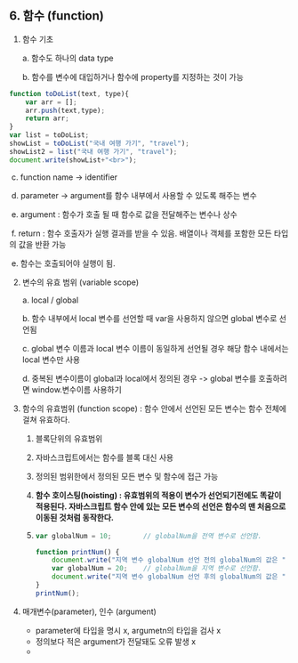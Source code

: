 <h2>6. 함수 (function)</h2>

1. 함수 기초

   a. 함수도 하나의 data type

   b. 함수를 변수에 대입하거나 함수에 property를 지정하는 것이 가능

```javascript
function toDoList(text, type){
	var arr = [];
    arr.push(text,type);
    return arr;
}
var list = toDoList;
showList = toDoList("국내 여행 가기", "travel");
showList2 = list("국내 여행 가기", "travel");
document.write(showList+"<br>");
```

​		c. function name -> identifier

​		d. parameter -> argument를 함수 내부에서 사용할 수 있도록 해주는 변수

​		e. argument : 함수가 호출 될 때 함수로 값을 전달해주는 변수나 상수

​		f. return : 함수 호출자가 실행 결과를 받을 수 있음. 배열이나 객체를 포함한 모든 타입의 값을 반환 가능

​		e. 함수는 호출되어야 실행이 됨.

2. 변수의 유효 범위 (variable scope)

   a.  local / global

   b.  함수 내부에서 local 변수를 선언할 때 var을 사용하지 않으면 global 변수로 선언됨

   c. global 변수 이름과 local 변수 이름이 동일하게 선언될 경우 해당 함수 내에서는 local 변수만 사용

   d. 중복된 변수이름이 global과 local에서 정의된 경우 -> global 변수를 호출하려면 window.변수이름 사용하기

3. 함수의 유효범위 (function scope) : 함수 안에서 선언된 모든 변수는 함수 전체에 걸쳐 유효하다.

   1. 블록단위의 유효범위

   2. 자바스크립트에서는 함수를 블록 대신 사용

   3. 정의된 범위한에서 정의된 모든 변수 및 함수에 접근 가능

   4.  **함수 호이스팅(hoisting) : 유효범위의 적용이 변수가 선언되기전에도 똑같이 적용된다. 자바스크립트 함수 안에 있는 모든 변수의 선언은 함수의 맨 처음으로 이동된 것처럼 동작한다.**

      1. ```javascript
         var globalNum = 10;		// globalNum을 전역 변수로 선언함.
         
         function printNum() {
             document.write("지역 변수 globalNum 선언 전의 globalNum의 값은 " + globalNum + "입니다.<br>");
             var globalNum = 20;	// globalNum을 지역 변수로 선언함.
             document.write("지역 변수 globalNum 선언 후의 globalNum의 값은 " + globalNum + "입니다.<br>");
         }
         printNum();
         ```

4. 매개변수(parameter), 인수 (argument) 

   - parameter에 타입을 명시 x, argumetn의 타입을 검사 x
   - 정의보다 적은 argument가 전달돼도 오류 발생 x
   - 
